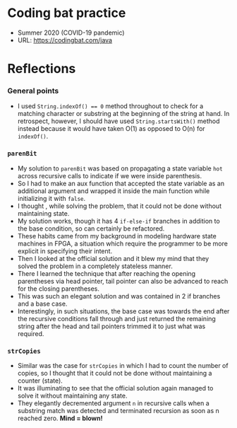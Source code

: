 # Coding bat practice

- Summer 2020 (COVID-19 pandemic)
- URL: https://codingbat.com/java


# Reflections

### General points
- I used `String.indexOf() == 0` method throughout to check for a matching
    character or substring at the beginning of the string at hand.
    In retrospect, however, I should have used `String.startsWith()` method instead because
    it would have taken O(1) as opposed to O(n) for `indexOf()`.

### `parenBit`
- My solution to `parenBit` was based on propagating a state variable `hot` across
    recursive calls to indicate if we were inside parenthesis.
- So I had to make an aux function that accepted the state variable as an additional
    argument and wrapped it
    inside the main function while initializing it with `false`.
- I thought , while solving the problem, that it could not be done without maintaining state.
- My solution works, though it has 4 `if-else-if` branches in addition to the
    base condition, so can certainly be refactored.
- These habits came from my background in modeling hardware state machines in FPGA,
    a situation which require the programmer to be more explicit in specifying their intent.
- Then I looked at the official solution and it blew my mind that they solved the problem
    in a completely stateless manner.
- There I learned the technique that after reaching the opening parentheses via head pointer,
     tail pointer can also be advanced to reach for the closing parentheses.
- This was such an elegant solution and was contained in 2 if branches and a base case.
- Interestingly, in such situations, the base case was towards the end after the
    recursive conditions fall through and just returned the remaining string after the
    head and tail pointers trimmed it to just what was required.

### `strCopies`
- Similar was the case for `strCopies` in which I had to count the number of copies,
    so I thought that it could not be done without maintaining a counter (state).
- It was illuminating to see that the official solution again managed to solve it
    without maintaining any state.
- They elegantly decremented argument `n` in recursive calls when a substring match
    was detected and terminated recursion as soon as n reached zero. __Mind = blown!__
